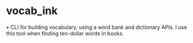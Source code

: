 # vocab_ink
 • CLI for building vocabulary, using a word bank and dictionary APIs. I use this tool when finding ten-dollar words in books.

